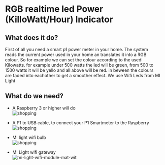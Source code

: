 # RGB realtime led Power (KilloWatt/Hour) Indicator

## What does it do?
First of all you need a smart p1 power meter in your home. 
The system reads the current power used in your home an translates it into a RGB colour.
So for example we can set the colour according to the used Kilowatts. for example under 500 watts the led will be green, from 500 to 1500 watts it will be yello and all above will be red. in beween the colours are faded into eachother to get a smoother effect.
We use Wifi Leds from MI Light

## What do we need?
- A Raspberry 3 or higher will do <br>
![shopping](https://user-images.githubusercontent.com/13587295/191190226-ebfbcddc-85a7-4894-a20d-cb64b47f318e.png)

- A P1 to USB cable, to connect your P1 Smartmeter to the Raspberry <br>
![shopping](https://user-images.githubusercontent.com/13587295/191190162-f813d4ca-097c-400b-b803-32f8e61680c3.png)

- MI light wifi bulb <br>
![shopping](https://user-images.githubusercontent.com/13587295/191190398-d194c220-f271-432f-adc2-7f5205767242.png)

- MI Light wifi gateway <br>
![mi-light-wifi-module-mat-wit](https://user-images.githubusercontent.com/13587295/191190309-77555394-f8e9-483b-8dae-2b96672886a5.jpg)






